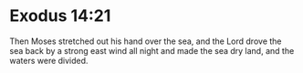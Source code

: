# Exodus 14:21

Then Moses stretched out his hand over the sea, and the Lord drove the sea back by a strong east wind all night and made the sea dry land, and the waters were divided.
